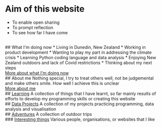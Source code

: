# Aim of this website
* To enable open sharing
* To prompt reflection
* To see how far I have come
<br>
## What I'm doing now
* Living in Dunedin, New Zealand
* Working in product development
* Wanting to play my part in addressing the climate crisis
* Learning Python coding language and data analysis
* Enjoying New Zealand outdoors and lack of Covid restrictions
* Thinking about my next steps
<br><a href = "what-im-doing-now.html"> More about what I'm doing now</a>
<br>
## About me
Nothing special, I try to treat others well, not be judgemental and make others smile. How well I achieve this is unclear
<br><a href = "about-me.html"> More about me</a>
<br>
## <a href = "learning/learning.html"> Learning</a>
A collection of things that I have learnt, so far mainly results of efforts to develop my programming skills or creating this website
<br>	
## <a href = "data-projects/data-projects.html"> Data Projects</a>
A collection of my projects practicing programming, data analysis and visualisation
<br>
## <a href = "adventures/adventures.html"> Adventures</a>
A collection of outdoor trips
<br>	
### <a href = "interesting-things.html"> Interesting things</a>
Various people, organisations, or websites that I like